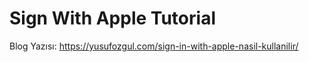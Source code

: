 # Sign With Apple Tutorial

Blog Yazısı: https://yusufozgul.com/sign-in-with-apple-nasil-kullanilir/

